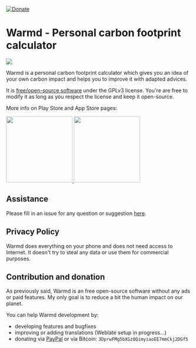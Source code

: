 [![Donate](https://img.shields.io/badge/Donate-PayPal-green.svg)](https://www.paypal.me/fredericjulian)

# Warmd - Personal carbon footprint calculator

<img src="https://lh3.googleusercontent.com/XmXX4m877oLj9pgZSQjdGanJ8oVSca6K8yaY4WjI-5_EGMzIljBkrRIsN_u9wQvDlRyr=w1440-h620-rw"/>

Warmd is a personal carbon footprint calculator which gives you an idea of your own carbon impact and helps you to improve it with adapted advices.

It is [free/open-source software](https://www.gnu.org/philosophy/free-sw.html) under the GPLv3 license. You're are free to modify it as long as you respect the license and keep it open-source.

More info on Play Store and App Store pages:

<a href="https://play.google.com/store/apps/details?id=net.frju.verdure" target="_blank" class="is-slightly-elevated" rel="nofollow">
  <img src="https://itsallwidgets.com/images/google.png" style="width:180px"/>
</a>
<a href="https://apps.apple.com/app/id1487848837" target="_blank" class="is-slightly-elevated" rel="nofollow">
  <img src="https://itsallwidgets.com/images/apple.png" style="width:180px"/>
</a>

## Assistance
Please fill in an issue for any question or suggestion [here](https://github.com/FredJul/Warmd/issues/new).

## Privacy Policy
Warmd does everything on your phone and does not need access to Internet. It doesn't try to steal any data or use them for commercial purposes.

## Contribution and donation
As previously said, Warmd is an free open-source software without any ads or paid features. My only goal is to reduce a bit the human impact on our planet.

You can help Warmd development by:
- developing features and bugfixes
- improving or adding translations (Weblate setup in progress...)
- donating via [PayPal](https://www.paypal.me/fredericjulian) or via Bitcoin: `3DprwFMg5bXGz8QimyiaoEE7mmCkj2DGf5`
